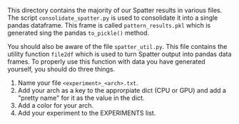 This directory contains the majority of our Spatter results in various files. The script `consolidate_spatter.py` is used to consolidate it into a single pandas dataframe. This frame is called `pattern_results.pkl` which is generated sing the pandas `to_pickle()` method. 

You should also be aware of the file `spatter_util.py`. This file contains the utility function `file2df` which is used to turn Spatter output into pandas data frames. To properly use this function with data you have generated yourself, you should do three things. 

1) Name your file `<experiment>_<arch>.txt`.
2) Add your arch as a key to the approrpiate dict (CPU or GPU) and add a \"pretty name\" for it as the value in the dict. 
3) Add a color for your arch.
4) Add your experiment to the EXPERIMENTS list.
